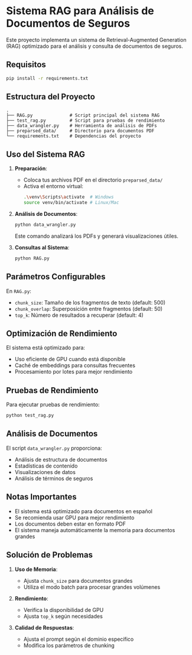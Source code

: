 # Sistema RAG para Análisis de Documentos de Seguros

Este proyecto implementa un sistema de Retrieval-Augmented Generation (RAG) optimizado para el análisis y consulta de documentos de seguros.

## Requisitos

```bash
pip install -r requirements.txt
```

## Estructura del Proyecto

```
.
├── RAG.py              # Script principal del sistema RAG
├── test_rag.py         # Script para pruebas de rendimiento
├── data_wrangler.py    # Herramienta de análisis de PDFs
├── preparsed_data/     # Directorio para documentos PDF
└── requirements.txt    # Dependencias del proyecto
```

## Uso del Sistema RAG

1. **Preparación**:
   - Coloca tus archivos PDF en el directorio `preparsed_data/`
   - Activa el entorno virtual:
     ```bash
     .\venv\Scripts\activate  # Windows
     source venv/bin/activate # Linux/Mac
     ```

2. **Análisis de Documentos**:
   ```bash
   python data_wrangler.py
   ```
   Este comando analizará los PDFs y generará visualizaciones útiles.

3. **Consultas al Sistema**:
   ```bash
   python RAG.py
   ```

## Parámetros Configurables

En `RAG.py`:
- `chunk_size`: Tamaño de los fragmentos de texto (default: 500)
- `chunk_overlap`: Superposición entre fragmentos (default: 50)
- `top_k`: Número de resultados a recuperar (default: 4)

## Optimización de Rendimiento

El sistema está optimizado para:
- Uso eficiente de GPU cuando está disponible
- Caché de embeddings para consultas frecuentes
- Procesamiento por lotes para mejor rendimiento

## Pruebas de Rendimiento

Para ejecutar pruebas de rendimiento:
```bash
python test_rag.py
```

## Análisis de Documentos

El script `data_wrangler.py` proporciona:
- Análisis de estructura de documentos
- Estadísticas de contenido
- Visualizaciones de datos
- Análisis de términos de seguros

## Notas Importantes

- El sistema está optimizado para documentos en español
- Se recomienda usar GPU para mejor rendimiento
- Los documentos deben estar en formato PDF
- El sistema maneja automáticamente la memoria para documentos grandes

## Solución de Problemas

1. **Uso de Memoria**:
   - Ajusta `chunk_size` para documentos grandes
   - Utiliza el modo batch para procesar grandes volúmenes

2. **Rendimiento**:
   - Verifica la disponibilidad de GPU
   - Ajusta `top_k` según necesidades

3. **Calidad de Respuestas**:
   - Ajusta el prompt según el dominio específico
   - Modifica los parámetros de chunking 
